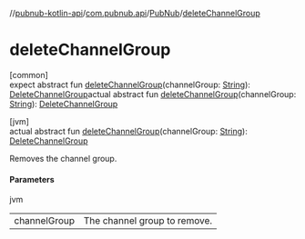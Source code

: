 //[pubnub-kotlin-api](../../../index.md)/[com.pubnub.api](../index.md)/[PubNub](index.md)/[deleteChannelGroup](delete-channel-group.md)

# deleteChannelGroup

[common]\
expect abstract fun [deleteChannelGroup](delete-channel-group.md)(channelGroup: [String](https://kotlinlang.org/api/latest/jvm/stdlib/kotlin/-string/index.html)): [DeleteChannelGroup](../../com.pubnub.api.endpoints.channel_groups/-delete-channel-group/index.md)actual abstract fun [deleteChannelGroup](delete-channel-group.md)(channelGroup: [String](https://kotlinlang.org/api/latest/jvm/stdlib/kotlin/-string/index.html)): [DeleteChannelGroup](../../com.pubnub.api.endpoints.channel_groups/-delete-channel-group/index.md)

[jvm]\
actual abstract fun [deleteChannelGroup](delete-channel-group.md)(channelGroup: [String](https://kotlinlang.org/api/latest/jvm/stdlib/kotlin/-string/index.html)): [DeleteChannelGroup](../../com.pubnub.api.endpoints.channel_groups/-delete-channel-group/index.md)

Removes the channel group.

#### Parameters

jvm

| | |
|---|---|
| channelGroup | The channel group to remove. |
